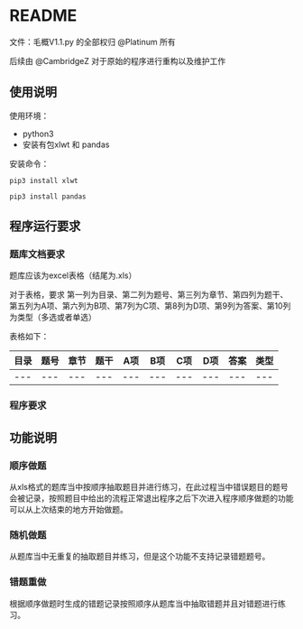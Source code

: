 # README

文件：毛概V1.1.py 的全部权归 @Platinum 所有

后续由 @CambridgeZ 对于原始的程序进行重构以及维护工作

## 使用说明

使用环境：
+ python3
+ 安装有包xlwt 和 pandas

安装命令：
```shell
pip3 install xlwt
```

```shell
pip3 install pandas
```

## 程序运行要求
### 题库文档要求
题库应该为excel表格（结尾为.xls）

对于表格，要求 第一列为目录、第二列为题号、第三列为章节、第四列为题干、第五列为A项、第六列为B项、第7列为C项、第8列为D项、第9列为答案、第10列为类型（多选或者单选）

表格如下：

| 目录 | 题号 | 章节 | 题干 | A项 | B项 | C项 | D项 | 答案 | 类型 |
| --- | --- | --- | --- | --- | --- | --- | --- | --- | --- |
| --- | --- | --- | --- | --- | --- | --- | --- | --- | --- |

### 程序要求




## 功能说明
### 顺序做题
从xls格式的题库当中按顺序抽取题目并进行练习，在此过程当中错误题目的题号会被记录，按照题目中给出的流程正常退出程序之后下次进入程序顺序做题的功能可以从上次结束的地方开始做题。

### 随机做题
从题库当中无重复的抽取题目并练习，但是这个功能不支持记录错题题号。

### 错题重做
根据顺序做题时生成的错题记录按照顺序从题库当中抽取错题并且对错题进行练习。


